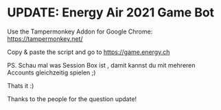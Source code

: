 # UPDATE: Energy Air 2021 Game Bot

Use the Tampermonkey Addon for Google Chrome: https://tampermonkey.net/

Copy & paste the script and go to https://game.energy.ch

PS. Schau mal was Session Box ist , damit kannst du mit mehreren Accounts gleichzeitig spielen ;)

Thats it :)

Thanks to the people for the question update!
